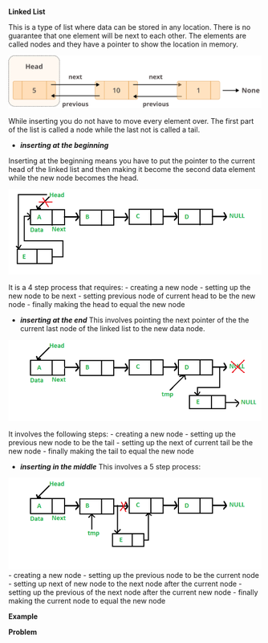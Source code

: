 
**Linked List**

This is a type of list where data can be stored in any location. There is no guarantee that one element will be next to each other. The elements are called nodes and they have a pointer to show the location in memory.

<img src="/linkedlist.webp">

While inserting you do not have to move every element over. The first part of the list is called a node while the last not is called a tail.

- ***inserting at the beginning***

Inserting at the beginning means you have to put the pointer to the current head of the linked list and then making it become the second data element while the new node becomes the head.

<img src="/Linkedlist_insert_at_start.png">

It is a 4 step process that requires:
    - creating a new node
    - setting up the new node to be next
    - setting previous node of current head to be the new node
    - finally making the head to equal the new node

- ***inserting at the end***
This involves pointing the next pointer of the the current last node of the linked list to the new data node.

<img src="/Linkedlist_insert_last.png">

It involves the following steps:
    - creating a new node
    - setting up the previous new node to be the tail
    - setting up the next of current tail be the new node
    - finally making the tail to equal the new node

- ***inserting in the middle***
This involves a 5 step process:

<img src="/Linkedlist_insert_middle.png">
    - creating a new node
    - setting up the previous node to be the current node
    - setting up next of new node to the next node after the current node
    - setting up the previous of the next node after the current new node
    - finally making the current node to equal the new node

**Example**

**Problem**
